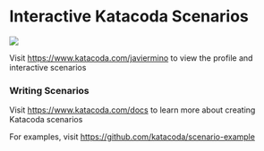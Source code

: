 # Interactive Katacoda Scenarios

[![](http://shields.katacoda.com/katacoda/javiermino/count.svg)](https://www.katacoda.com/javiermino "Get your profile on Katacoda.com")

Visit https://www.katacoda.com/javiermino to view the profile and interactive scenarios

### Writing Scenarios
Visit https://www.katacoda.com/docs to learn more about creating Katacoda scenarios

For examples, visit https://github.com/katacoda/scenario-example

